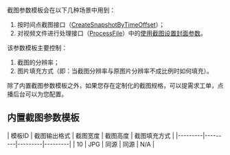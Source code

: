 截图参数模板会在以下几种场景中用到：

1. 按时间点截图接口（[CreateSnapshotByTimeOffset](/document/product/266/8102)）；
1. 对视频文件进行处理接口（[ProcessFile](/document/product/266/9642)）中的[使用截图设置封面参数](/document/product/266/9642#coverbysnapshot.EF.BC.88.E4.BD.BF.E7.94.A8.E6.88.AA.E5.9B.BE.E8.AE.BE.E7.BD.AE.E8.A7.86.E9.A2.91.E5.B0.81.E9.9D.A2.E6.8E.A7.E5.88.B6.E5.8F.82.E6.95.B0.EF.BC.89)。

该参数模板主要控制：
1. 截图的分辨率；
2. 图片填充方式（即：当截图分辨率与原图片分辨率不成比例时如何填充）。

除了内置截图参数模板之外，如果您存在定制化的截图规格，可以提需求工单，点播后台可以为您配置。

## 内置截图参数模板

| 模板ID | 截图输出格式 | 截图宽度 | 截图高度 | 截图填充方式 |
|---------|---------|---------|---------|
| 10 | JPG | 同源 | 同源 | N/A |
<!--
| 20 | 500 | 281 | 拉伸填充 |
-->